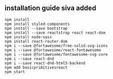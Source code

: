 ## installation guide siva added
    npm install
    npm install styled-components    
    npm install --save bootstrap
    npm install --save reactstrap react react-dom
    npm install node-sass
    npm install react-router-dom
    npm i --save @fortawesome/free-solid-svg-icons
    npm i --save @fortawesome/react-fontawesome
    npm i --save @fortawesome/fontawesome-svg-core
    npm i --save react-dnd
    npm i --save react-dnd-html5-backend
    npm add basicprimitivesreact
    npm start

